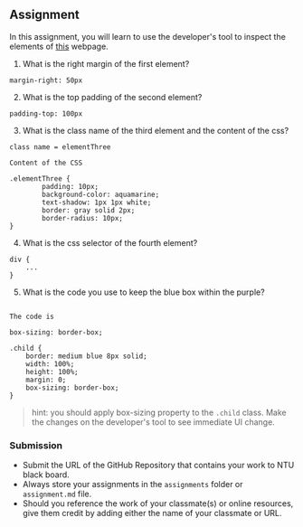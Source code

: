 ## Assignment

In this assignment, you will learn to use the developer's tool to inspect the elements of [this](https://nznznh.csb.app/) webpage.

1. What is the right margin of the first element? 
```
margin-right: 50px
```

2. What is the top padding of the second element?
```
padding-top: 100px
```

3. What is the class name of the third element and the content of the css?
```
class name = elementThree

Content of the CSS

.elementThree {
	    padding: 10px;
	    background-color: aquamarine;
	    text-shadow: 1px 1px white;
	    border: gray solid 2px;
	    border-radius: 10px;
}
```

4. What is the css selector of the fourth element?
```
div {
	...
}
```

5. What is the code you use to keep the blue box within the purple?
```

The code is

box-sizing: border-box;

.child {
    border: medium blue 8px solid;
    width: 100%;
    height: 100%;
    margin: 0;
    box-sizing: border-box;
}
```

> hint: you should apply box-sizing property to the `.child` class. Make the changes on the developer's tool to see immediate UI change.



### Submission 

- Submit the URL of the GitHub Repository that contains your work to NTU black board.
- Always store your assignments in the `assignments` folder or `assignment.md` file.
- Should you reference the work of your classmate(s) or online resources, give them credit by adding either the name of your classmate or URL. 
